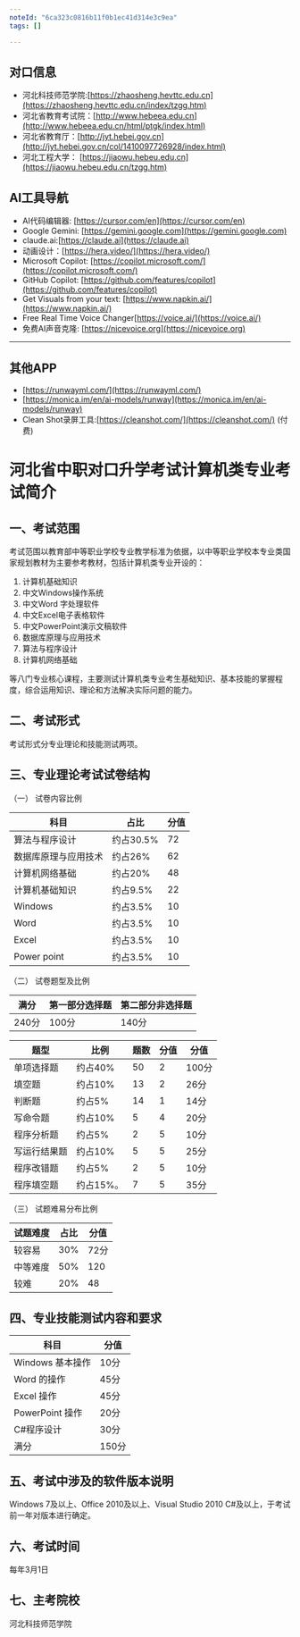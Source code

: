 ```yaml
---
noteId: "6ca323c0816b11f0b1ec41d314e3c9ea"
tags: []

---
```


## 对口信息
- 河北科技师范学院:[https://zhaosheng.hevttc.edu.cn](https://zhaosheng.hevttc.edu.cn/index/tzgg.htm)
- 河北省教育考试院：[http://www.hebeea.edu.cn](http://www.hebeea.edu.cn/html/ptgk/index.html)
- 河北省教育厅：[http://jyt.hebei.gov.cn](http://jyt.hebei.gov.cn/col/1410097726928/index.html)
- 河北工程大学： [https://jiaowu.hebeu.edu.cn](https://jiaowu.hebeu.edu.cn/tzgg.htm)


## AI工具导航

- AI代码编辑器: [https://cursor.com/en](https://cursor.com/en)
- Google Gemini: [https://gemini.google.com](https://gemini.google.com)
- claude.ai:[https://claude.ai](https://claude.ai)
- 动画设计：[https://hera.video/](https://hera.video/)
- Microsoft Copilot: [https://copilot.microsoft.com/](https://copilot.microsoft.com/)
- GitHub Copilot: [https://github.com/features/copilot](https://github.com/features/copilot)
- Get Visuals from your text: [https://www.napkin.ai/](https://www.napkin.ai/)
- Free Real Time Voice Changer[https://voice.ai/](https://voice.ai/)
- 免费AI声音克隆: [https://nicevoice.org](https://nicevoice.org)
---

## 其他APP

- [https://runwayml.com/](https://runwayml.com/)
- [https://monica.im/en/ai-models/runway](https://monica.im/en/ai-models/runway)
- Clean Shot录屏工具:[https://cleanshot.com/](https://cleanshot.com/) (付费)

# 河北省中职对口升学考试计算机类专业考试简介
## 一、考试范围

考试范围以教育部中等职业学校专业教学标准为依据，以中等职业学校本专业类国家规划教材为主要参考教材，包括计算机类专业开设的：

1. 计算机基础知识
2. 中文Windows操作系统
3. 中文Word 字处理软件
4. 中文Excel电子表格软件
5. 中文PowerPoint演示文稿软件
6. 数据库原理与应用技术
7. 算法与程序设计
8. 计算机网络基础

等八门专业核心课程，主要测试计算机类专业考生基础知识、基本技能的掌握程度，综合运用知识、理论和方法解决实际问题的能力。

## 二、考试形式

考试形式分专业理论和技能测试两项。


## 三、专业理论考试试卷结构

（一） 试卷内容比例

| 科目                 | 占比      | 分值 |
| -------------------- | --------- | ---- |
| 算法与程序设计       | 约占30.5% | 72   |
| 数据库原理与应用技术 | 约占26%   |   62   |
| 计算机网络基础       | 约占20%   |  48    |
| 计算机基础知识       | 约占9.5%  | 22 |
| Windows              | 约占3.5%  |  10    |
| Word                 | 约占3.5%  | 10   |
| Excel                | 约占3.5%  | 10   |
| Power point          | 约占3.5%  |  10    |

（二） 试卷题型及比例

| 满分  | 第一部分选择题 | 第二部分非选择题 |
| ----- | -------------- | ---------------- |
| 240分 | 100分          | 140分            |


| 题型         | 比例      |题数|分值| 分值  |
| ------------ | --------- |---|---| ----- |
| 单项选择题   | 约占40%   |50 |2|100分 |
| 填空题       | 约占10%   |13|2| 26分  |
| 判断题       | 约占5%    |14|1| 14分   |
| 写命令题     | 约占10%   |5|4| 20分  |
| 程序分析题   | 约占5%    |2|5| 10分  |
| 写运行结果题 | 约占10%   |5|5| 25分  |
| 程序改错题   | 约占5%    |2|5| 10分  |
| 程序填空题   | 约占15%。 |7|5| 35分  |

（三） 试题难易分布比例

| 试题难度 | 占比 | 分值 |
| -------- | ---- | ---- |
| 较容易   | 30%  | 72分 |
| 中等难度 | 50%  | 120  |
| 较难     | 20%  | 48   |


## 四、专业技能测试内容和要求

|        科目          |   分值   |
| ---------------- | ---- |
| Windows 基本操作 | 10分 |
| Word 的操作      | 45分 |
| Excel 操作       | 45分 |
| PowerPoint 操作  | 20分 |
| C#程序设计       | 30分 |
|满分|150分|

## 五、考试中涉及的软件版本说明

Windows 7及以上、Office 2010及以上、Visual Studio 2010 C#及以上，于考试前一年对版本进行确定。

## 六、考试时间

每年3月1日

## 七、主考院校

河北科技师范学院